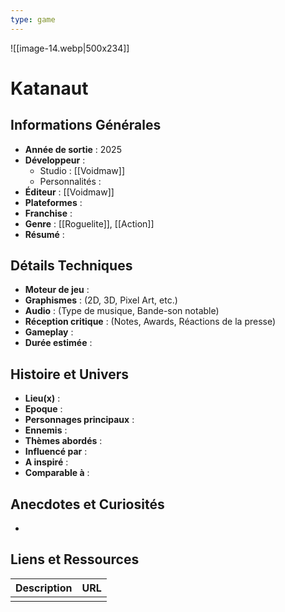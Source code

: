 ```yaml
---
type: game
---
```

![[image-14.webp|500x234]]
# Katanaut

## Informations Générales

- **Année de sortie** : 2025
- **Développeur** : 
	- Studio : [[Voidmaw]]
	- Personnalités : 
- **Éditeur** : [[Voidmaw]]
- **Plateformes** : 
- **Franchise** : 
- **Genre** : [[Roguelite]], [[Action]]
- **Résumé** : 

## Détails Techniques
- **Moteur de jeu** : 
- **Graphismes** : (2D, 3D, Pixel Art, etc.)
- **Audio** : (Type de musique, Bande-son notable)
- **Réception critique** : (Notes, Awards, Réactions de la presse)
- **Gameplay** :
- **Durée estimée** : 

## Histoire et Univers
- **Lieu(x)** : 
- **Epoque** : 
- **Personnages principaux** : 
- **Ennemis** :
- **Thèmes abordés** : 
- **Influencé par** :
- **A inspiré** : 
- **Comparable à** :
## Anecdotes et Curiosités
- 
## Liens et Ressources

| Description | URL |
| ----------- | --- |
|             |     |
